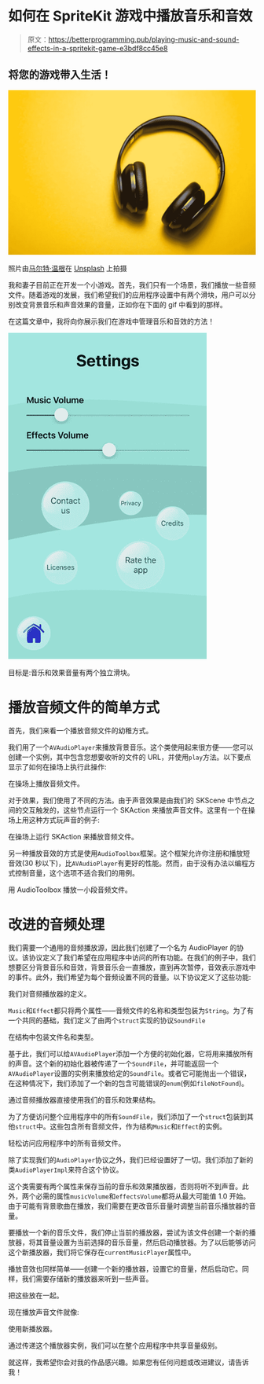 # 如何在 SpriteKit 游戏中播放音乐和音效

> 原文：<https://betterprogramming.pub/playing-music-and-sound-effects-in-a-spritekit-game-e3bdf8cc45e8>

## 将您的游戏带入生活！

![](img/c9d85c8dc0d7c3075a00064729bf7b00.png)

照片由[马尔特·温根](https://unsplash.com/@maltewingen?utm_source=unsplash&utm_medium=referral&utm_content=creditCopyText)在 [Unsplash](https://unsplash.com/s/photos/music?utm_source=unsplash&utm_medium=referral&utm_content=creditCopyText) 上拍摄

我和妻子目前正在开发一个小游戏。首先，我们只有一个场景，我们播放一些音频文件。随着游戏的发展，我们希望我们的应用程序设置中有两个滑块，用户可以分别改变背景音乐和声音效果的音量，正如你在下面的 gif 中看到的那样。

在这篇文章中，我将向你展示我们在游戏中管理音乐和音效的方法！

![](img/a41e5c2d2d04b02f48bf297dca44f8b7.png)

目标是:音乐和效果音量有两个独立滑块。

# 播放音频文件的简单方式

首先，我们来看一个播放音频文件的幼稚方式。

我们用了一个`AVAudioPlayer`来播放背景音乐。这个类使用起来很方便——您可以创建一个实例，其中包含您想要收听的文件的 URL，并使用`play`方法。以下要点显示了如何在操场上执行此操作:

在操场上播放音频文件。

对于效果，我们使用了不同的方法。由于声音效果是由我们的 SKScene 中节点之间的交互触发的，这些节点运行一个 SKAction 来播放声音文件。这里有一个在操场上用这种方式玩声音的例子:

在操场上运行 SKAction 来播放音频文件。

另一种播放音效的方式是使用`AudioToolbox`框架。这个框架允许你注册和播放短音效(30 秒以下)，比`AVAudioPlayer`有更好的性能。然而，由于没有办法以编程方式控制音量，这个选项不适合我们的用例。

用 AudioToolbox 播放一小段音频文件。

# 改进的音频处理

我们需要一个通用的音频播放源，因此我们创建了一个名为 AudioPlayer 的协议。该协议定义了我们希望在应用程序中访问的所有功能。在我们的例子中，我们想要区分背景音乐和音效，背景音乐会一直播放，直到再次暂停，音效表示游戏中的事件。此外，我们希望为每个音频设置不同的音量。以下协议定义了这些功能:

我们对音频播放器的定义。

`Music`和`Effect`都只将两个属性——音频文件的名称和类型包装为`String`。为了有一个共同的基础，我们定义了由两个`struct`实现的协议`SoundFile`

在结构中包装文件名和类型。

基于此，我们可以给`AVAudioPlayer`添加一个方便的初始化器，它将用来播放所有的声音。这个新的初始化器被传递了一个`SoundFile`，并可能返回一个`AVAudioPlayer`设置的实例来播放给定的`SoundFile`。或者它可能抛出一个错误，在这种情况下，我们添加了一个新的包含可能错误的`enum`(例如`fileNotFound`)。

通过音频播放器直接使用我们的音乐和效果结构。

为了方便访问整个应用程序中的所有`SoundFile`，我们添加了一个`struct`包装到其他`struct`中。这些包含所有音频文件，作为结构`Music`和`Effect`的实例。

轻松访问应用程序中的所有音频文件。

除了实现我们的`AudioPlayer`协议之外，我们已经设置好了一切。我们添加了新的类`AudioPlayerImpl`来符合这个协议。

这个类需要有两个属性来保存当前的音乐和效果播放器，否则将听不到声音。此外，两个必需的属性`musicVolume`和`effectsVolume`都将从最大可能值 1.0 开始。由于可能有背景歌曲在播放，我们需要在更改音乐音量时调整当前音乐播放器的音量。

要播放一个新的音乐文件，我们停止当前的播放器，尝试为该文件创建一个新的播放器，将其音量设置为当前选择的音乐音量，然后启动播放器。为了以后能够访问这个新播放器，我们将它保存在`currentMusicPlayer`属性中。

播放音效也同样简单——创建一个新的播放器，设置它的音量，然后启动它。同样，我们需要存储新的播放器来听到一些声音。

把这些放在一起。

现在播放声音文件就像:

使用新播放器。

通过传递这个播放器实例，我们可以在整个应用程序中共享音量级别。

就这样，我希望你会对我的作品感兴趣。如果您有任何问题或改进建议，请告诉我！
